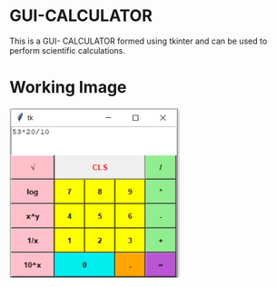 # GUI-CALCULATOR
This is a GUI- CALCULATOR formed using tkinter and can be used
to perform scientific calculations.

# Working Image
<img src ="calculator-ss.jpg" height="300" width="300">
